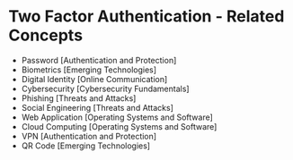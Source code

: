 # Two Factor Authentication - Related Concepts

- Password [Authentication and Protection]
- Biometrics [Emerging Technologies]
- Digital Identity [Online Communication]
- Cybersecurity [Cybersecurity Fundamentals]
- Phishing [Threats and Attacks]
- Social Engineering [Threats and Attacks]
- Web Application [Operating Systems and Software]
- Cloud Computing [Operating Systems and Software]
- VPN [Authentication and Protection]
- QR Code [Emerging Technologies]
